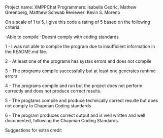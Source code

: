 Project name: XMPPChat 
Programmers: Isabella Cedric, Mathew Greenberg, Matthew Schwab
Reviewer: Kevin S. Moreno

On a scale of 1 to 5, I give this code a rating of 5 based on the following criteria:

-Able to compile
-Doesnt comply with coding standards

1 - I was not able to compile the program due to insufficient information in the README.md file.

2 - At least one of the programs has systax errors and does not compile

3 - The programs compile successfully but at least one generates runtime errors

4 - The programs compile and run but the project does not perform correctly and does not produce correct results.

5 - The progtams compile and produce technically correct resulte but does not comply to Chapman Coding standards

6 - The program produces correct output and is well written and well documented, following the Chapman Coding Standards.

Suggestions for extra credit
